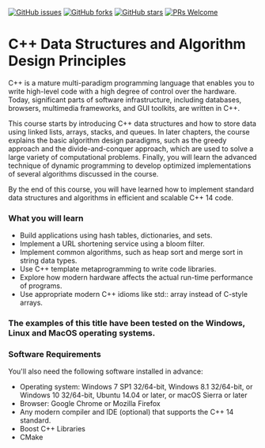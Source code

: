 [![GitHub issues](https://img.shields.io/github/issues/TrainingByPackt/CPP-Data-Structures-and-Algorithms.svg)](https://github.com/TrainingByPackt/CPP-Data-Structures-and-Algorithm-Design-Principles/issues)
[![GitHub forks](https://img.shields.io/github/forks/TrainingByPackt/CPP-Data-Structures-and-Algorithms.svg)](https://github.com/TrainingByPackt/CPP-Data-Structures-and-Algorithm-Design-Principles/network)
[![GitHub stars](https://img.shields.io/github/stars/TrainingByPackt/CPP-Data-Structures-and-Algorithms.svg)](https://github.com/TrainingByPackt/CPP-Data-Structures-and-Algorithm-Design-Principles/stargazers)
[![PRs Welcome](https://img.shields.io/badge/PRs-welcome-brightgreen.svg)](https://github.com/TrainingByPackt/CPP-Data-Structures-and-Algorithm-Design-Principles/pulls)

# C++ Data Structures and Algorithm Design Principles
C++ is a mature multi-paradigm programming language that enables you to write high-level code with a high degree of control over the hardware. Today, significant parts of software infrastructure, including databases, browsers, multimedia frameworks, and GUI toolkits, are written in C++.

This course starts by introducing C++ data structures and how to store data using linked lists, arrays, stacks, and queues. In later chapters, the course explains the basic algorithm design paradigms, such as the greedy approach and the divide-and-conquer approach, which are used to solve a large variety of computational problems. Finally, you will learn the advanced technique of dynamic programming to develop optimized implementations of several algorithms discussed in the course.

By the end of this course, you will have learned how to implement standard data structures and algorithms in efficient and scalable C++ 14 code.

### What you will learn
* Build applications using hash tables, dictionaries, and sets.
* Implement a URL shortening service using a bloom filter.
* Implement common algorithms, such as heap sort and merge sort in string data types.
* Use C++ template metaprogramming to write code libraries.
* Explore how modern hardware affects the actual run-time performance of programs.
* Use appropriate modern C++ idioms like std:: array instead of C-style arrays.

### The examples of this title have been tested on the Windows, Linux and MacOS operating systems.

### Software Requirements
You'll also need the following software installed in advance:
*	Operating system: Windows 7 SP1 32/64-bit, Windows 8.1 32/64-bit, or Windows 10 32/64-bit, Ubuntu 14.04 or later, or macOS Sierra or later
*	Browser: Google Chrome or Mozilla Firefox
*	Any modern compiler and IDE (optional) that supports the C++ 14 standard.
*	Boost C++ Libraries
*	CMake
